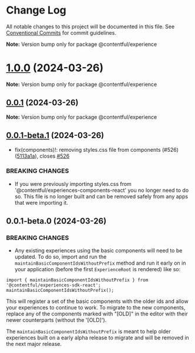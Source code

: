 # Change Log

All notable changes to this project will be documented in this file.
See [Conventional Commits](https://conventionalcommits.org) for commit guidelines.

**Note:** Version bump only for package @contentful/experience

# [1.0.0](https://github.com/contentful/experience-builder/compare/v0.0.1...v1.0.0) (2024-03-26)

**Note:** Version bump only for package @contentful/experience

## [0.0.1](https://github.com/contentful/experience-builder/compare/v0.0.1-beta.1...v0.0.1) (2024-03-26)

**Note:** Version bump only for package @contentful/experience

## [0.0.1-beta.1](https://github.com/contentful/experience-builder/compare/v0.0.1-beta.0...v0.0.1-beta.1) (2024-03-26)

- fix(components)!: removing styles.css file from components (#526) ([5113a1a](https://github.com/contentful/experience-builder/commit/5113a1a24e0cced9df49563595f6f4ac74452c49)), closes [#526](https://github.com/contentful/experience-builder/issues/526)

### BREAKING CHANGES

- If you were previously importing styles.css from '@contentful/experiences-components-react' you no longer need to do so. This file is no longer built and can be removed safely from any apps that were importing it.

## 0.0.1-beta.0 (2024-03-26)

### BREAKING CHANGES

- Any existing experiences using the basic components will need to be updated. To
  do so, import and run the `maintainBasicComponentIdsWithoutPrefix` method and
  run it early on in your application (before the first `ExperienceRoot` is
  rendered) like so:

```tsx
import { maintainBasicComponentIdsWithoutPrefix } from '@contentful/experiences-sdk-react';
maintainBasicComponentIdsWithoutPrefix();
```

This will register a set of the basic components with the older ids and allow
your experiences to continue to work. To migrate to the new components, replace
any of the components marked with "[OLD]" in the editor with their newer
counterparts (without the '[OLD]').

The `maintainBasicComponentIdsWithoutPrefix` is meant to help older experiences
built on a early alpha release to migrate and will be removed in the next major
release.
